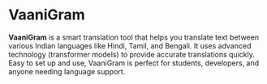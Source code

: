 # VaaniGram
**VaaniGram** is a smart translation tool that helps you translate text between various Indian languages like Hindi, Tamil, and Bengali. It uses advanced technology (transformer models) to provide accurate translations quickly. Easy to set up and use, VaaniGram is perfect for students, developers, and anyone needing language support.
